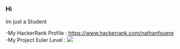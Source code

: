 ### Hi

Im just a Student

-My HackerRank Profile : https://www.hackerrank.com/nathanfouere
<br>
-My Project Euler Level : <img src="https://projecteuler.net/profile/FouereNathan.png">
